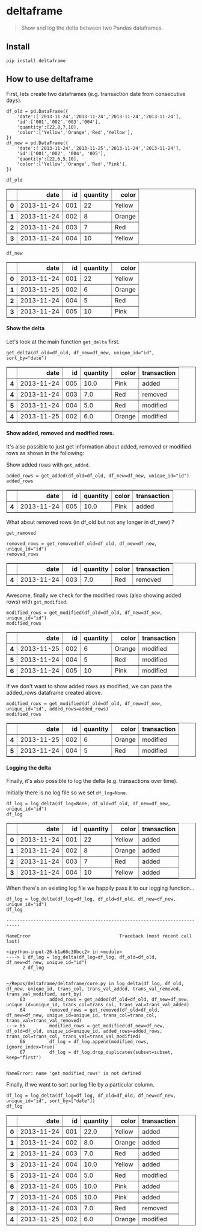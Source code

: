 # deltaframe
> Show and log the delta between two Pandas dataframes.


## Install

`pip install deltaframe`

## How to use deltaframe

First, lets create two dataframes (e.g. transaction date from consecutive days). 

```
df_old = pd.DataFrame({
    'date':['2013-11-24','2013-11-24','2013-11-24','2013-11-24'],
    'id':['001','002','003','004'],
    'quantity':[22,8,7,10],
    'color':['Yellow','Orange','Red','Yellow'],
})
df_new = pd.DataFrame({
    'date':['2013-11-24','2013-11-25','2013-11-24','2013-11-24'],
    'id':['001','002', '004', '005'],
    'quantity':[22,6,5,10],
    'color':['Yellow','Orange','Red','Pink'],
})
```

```
df_old
```




<div>
<style scoped>
    .dataframe tbody tr th:only-of-type {
        vertical-align: middle;
    }

    .dataframe tbody tr th {
        vertical-align: top;
    }

    .dataframe thead th {
        text-align: right;
    }
</style>
<table border="1" class="dataframe">
  <thead>
    <tr style="text-align: right;">
      <th></th>
      <th>date</th>
      <th>id</th>
      <th>quantity</th>
      <th>color</th>
    </tr>
  </thead>
  <tbody>
    <tr>
      <th>0</th>
      <td>2013-11-24</td>
      <td>001</td>
      <td>22</td>
      <td>Yellow</td>
    </tr>
    <tr>
      <th>1</th>
      <td>2013-11-24</td>
      <td>002</td>
      <td>8</td>
      <td>Orange</td>
    </tr>
    <tr>
      <th>2</th>
      <td>2013-11-24</td>
      <td>003</td>
      <td>7</td>
      <td>Red</td>
    </tr>
    <tr>
      <th>3</th>
      <td>2013-11-24</td>
      <td>004</td>
      <td>10</td>
      <td>Yellow</td>
    </tr>
  </tbody>
</table>
</div>



```
df_new
```




<div>
<style scoped>
    .dataframe tbody tr th:only-of-type {
        vertical-align: middle;
    }

    .dataframe tbody tr th {
        vertical-align: top;
    }

    .dataframe thead th {
        text-align: right;
    }
</style>
<table border="1" class="dataframe">
  <thead>
    <tr style="text-align: right;">
      <th></th>
      <th>date</th>
      <th>id</th>
      <th>quantity</th>
      <th>color</th>
    </tr>
  </thead>
  <tbody>
    <tr>
      <th>0</th>
      <td>2013-11-24</td>
      <td>001</td>
      <td>22</td>
      <td>Yellow</td>
    </tr>
    <tr>
      <th>1</th>
      <td>2013-11-25</td>
      <td>002</td>
      <td>6</td>
      <td>Orange</td>
    </tr>
    <tr>
      <th>2</th>
      <td>2013-11-24</td>
      <td>004</td>
      <td>5</td>
      <td>Red</td>
    </tr>
    <tr>
      <th>3</th>
      <td>2013-11-24</td>
      <td>005</td>
      <td>10</td>
      <td>Pink</td>
    </tr>
  </tbody>
</table>
</div>



#### Show the delta

Let's look at the main function `get_delta` first.

```
get_delta(df_old=df_old, df_new=df_new, unique_id="id", sort_by="date")
```




<div>
<style scoped>
    .dataframe tbody tr th:only-of-type {
        vertical-align: middle;
    }

    .dataframe tbody tr th {
        vertical-align: top;
    }

    .dataframe thead th {
        text-align: right;
    }
</style>
<table border="1" class="dataframe">
  <thead>
    <tr style="text-align: right;">
      <th></th>
      <th>date</th>
      <th>id</th>
      <th>quantity</th>
      <th>color</th>
      <th>transaction</th>
    </tr>
  </thead>
  <tbody>
    <tr>
      <th>4</th>
      <td>2013-11-24</td>
      <td>005</td>
      <td>10.0</td>
      <td>Pink</td>
      <td>added</td>
    </tr>
    <tr>
      <th>4</th>
      <td>2013-11-24</td>
      <td>003</td>
      <td>7.0</td>
      <td>Red</td>
      <td>removed</td>
    </tr>
    <tr>
      <th>5</th>
      <td>2013-11-24</td>
      <td>004</td>
      <td>5.0</td>
      <td>Red</td>
      <td>modified</td>
    </tr>
    <tr>
      <th>4</th>
      <td>2013-11-25</td>
      <td>002</td>
      <td>6.0</td>
      <td>Orange</td>
      <td>modified</td>
    </tr>
  </tbody>
</table>
</div>



#### Show added, removed and modified rows.

It's also possible to just get information about added, removed or modified rows as shown in the following:

Show added rows with `get_added`.

```
added_rows = get_added(df_old=df_old, df_new=df_new, unique_id="id")
added_rows
```




<div>
<style scoped>
    .dataframe tbody tr th:only-of-type {
        vertical-align: middle;
    }

    .dataframe tbody tr th {
        vertical-align: top;
    }

    .dataframe thead th {
        text-align: right;
    }
</style>
<table border="1" class="dataframe">
  <thead>
    <tr style="text-align: right;">
      <th></th>
      <th>date</th>
      <th>id</th>
      <th>quantity</th>
      <th>color</th>
      <th>transaction</th>
    </tr>
  </thead>
  <tbody>
    <tr>
      <th>4</th>
      <td>2013-11-24</td>
      <td>005</td>
      <td>10.0</td>
      <td>Pink</td>
      <td>added</td>
    </tr>
  </tbody>
</table>
</div>



What about removed rows (in df_old but not any longer in df_new) ?

`get_removed`

```
removed_rows = get_removed(df_old=df_old, df_new=df_new, unique_id="id")
removed_rows
```




<div>
<style scoped>
    .dataframe tbody tr th:only-of-type {
        vertical-align: middle;
    }

    .dataframe tbody tr th {
        vertical-align: top;
    }

    .dataframe thead th {
        text-align: right;
    }
</style>
<table border="1" class="dataframe">
  <thead>
    <tr style="text-align: right;">
      <th></th>
      <th>date</th>
      <th>id</th>
      <th>quantity</th>
      <th>color</th>
      <th>transaction</th>
    </tr>
  </thead>
  <tbody>
    <tr>
      <th>4</th>
      <td>2013-11-24</td>
      <td>003</td>
      <td>7.0</td>
      <td>Red</td>
      <td>removed</td>
    </tr>
  </tbody>
</table>
</div>



Awesome, finally we check for the modified rows (also showing added rows) with `get_modified`.

```
modified_rows = get_modified(df_old=df_old, df_new=df_new, unique_id="id")
modified_rows
```




<div>
<style scoped>
    .dataframe tbody tr th:only-of-type {
        vertical-align: middle;
    }

    .dataframe tbody tr th {
        vertical-align: top;
    }

    .dataframe thead th {
        text-align: right;
    }
</style>
<table border="1" class="dataframe">
  <thead>
    <tr style="text-align: right;">
      <th></th>
      <th>date</th>
      <th>id</th>
      <th>quantity</th>
      <th>color</th>
      <th>transaction</th>
    </tr>
  </thead>
  <tbody>
    <tr>
      <th>4</th>
      <td>2013-11-25</td>
      <td>002</td>
      <td>6</td>
      <td>Orange</td>
      <td>modified</td>
    </tr>
    <tr>
      <th>5</th>
      <td>2013-11-24</td>
      <td>004</td>
      <td>5</td>
      <td>Red</td>
      <td>modified</td>
    </tr>
    <tr>
      <th>6</th>
      <td>2013-11-24</td>
      <td>005</td>
      <td>10</td>
      <td>Pink</td>
      <td>modified</td>
    </tr>
  </tbody>
</table>
</div>



If we don't want to show added rows as modified, we can pass the added_rows dataframe created above.

```
modified_rows = get_modified(df_old=df_old, df_new=df_new, unique_id="id", added_rows=added_rows)
modified_rows
```




<div>
<style scoped>
    .dataframe tbody tr th:only-of-type {
        vertical-align: middle;
    }

    .dataframe tbody tr th {
        vertical-align: top;
    }

    .dataframe thead th {
        text-align: right;
    }
</style>
<table border="1" class="dataframe">
  <thead>
    <tr style="text-align: right;">
      <th></th>
      <th>date</th>
      <th>id</th>
      <th>quantity</th>
      <th>color</th>
      <th>transaction</th>
    </tr>
  </thead>
  <tbody>
    <tr>
      <th>4</th>
      <td>2013-11-25</td>
      <td>002</td>
      <td>6</td>
      <td>Orange</td>
      <td>modified</td>
    </tr>
    <tr>
      <th>5</th>
      <td>2013-11-24</td>
      <td>004</td>
      <td>5</td>
      <td>Red</td>
      <td>modified</td>
    </tr>
  </tbody>
</table>
</div>



#### Logging the delta
Finally, it's also possible to log the delta (e.g. transactions over time). 

Initially there is no log file so we set `df_log=None`.

```
df_log = log_delta(df_log=None, df_old=df_old, df_new=df_new, unique_id="id")
df_log
```




<div>
<style scoped>
    .dataframe tbody tr th:only-of-type {
        vertical-align: middle;
    }

    .dataframe tbody tr th {
        vertical-align: top;
    }

    .dataframe thead th {
        text-align: right;
    }
</style>
<table border="1" class="dataframe">
  <thead>
    <tr style="text-align: right;">
      <th></th>
      <th>date</th>
      <th>id</th>
      <th>quantity</th>
      <th>color</th>
      <th>transaction</th>
    </tr>
  </thead>
  <tbody>
    <tr>
      <th>0</th>
      <td>2013-11-24</td>
      <td>001</td>
      <td>22</td>
      <td>Yellow</td>
      <td>added</td>
    </tr>
    <tr>
      <th>1</th>
      <td>2013-11-24</td>
      <td>002</td>
      <td>8</td>
      <td>Orange</td>
      <td>added</td>
    </tr>
    <tr>
      <th>2</th>
      <td>2013-11-24</td>
      <td>003</td>
      <td>7</td>
      <td>Red</td>
      <td>added</td>
    </tr>
    <tr>
      <th>3</th>
      <td>2013-11-24</td>
      <td>004</td>
      <td>10</td>
      <td>Yellow</td>
      <td>added</td>
    </tr>
  </tbody>
</table>
</div>



When there's an existing log file we happily pass it to our logging function...

```
df_log = log_delta(df_log=df_log, df_old=df_old, df_new=df_new, unique_id="id")
df_log
```


    ---------------------------------------------------------------------------

    NameError                                 Traceback (most recent call last)

    <ipython-input-26-b1a66c30bcc2> in <module>
    ----> 1 df_log = log_delta(df_log=df_log, df_old=df_old, df_new=df_new, unique_id="id")
          2 df_log


    ~/Repos/deltaframe/deltaframe/core.py in log_delta(df_log, df_old, df_new, unique_id, trans_col, trans_val_added, trans_val_removed, trans_val_modified, sort_by)
         63         added_rows = get_added(df_old=df_old, df_new=df_new, unique_id=unique_id, trans_col=trans_col, trans_vaL=trans_val_added)
         64         removed_rows = get_removed(df_old=df_old, df_new=df_new, unique_id=unique_id, trans_col=trans_col, trans_val=trans_val_removed)
    ---> 65         modified_rows = get_modified(df_new=df_new, df_old=df_old, unique_id=unique_id, added_rows=added_rows, trans_col=trans_col, trans_val=trans_val_modified)
         66         df_log = df_log.append(modified_rows, ignore_index=True)
         67         df_log = df_log.drop_duplicates(subset=subset, keep="first")


    NameError: name 'get_modified_rows' is not defined


Finally, if we want to sort our log file by a particular column.

```
df_log = log_delta(df_log=df_log, df_old=df_old, df_new=df_new, unique_id="id", sort_by=["date"])
df_log
```




<div>
<style scoped>
    .dataframe tbody tr th:only-of-type {
        vertical-align: middle;
    }

    .dataframe tbody tr th {
        vertical-align: top;
    }

    .dataframe thead th {
        text-align: right;
    }
</style>
<table border="1" class="dataframe">
  <thead>
    <tr style="text-align: right;">
      <th></th>
      <th>date</th>
      <th>id</th>
      <th>quantity</th>
      <th>color</th>
      <th>transaction</th>
    </tr>
  </thead>
  <tbody>
    <tr>
      <th>0</th>
      <td>2013-11-24</td>
      <td>001</td>
      <td>22.0</td>
      <td>Yellow</td>
      <td>added</td>
    </tr>
    <tr>
      <th>1</th>
      <td>2013-11-24</td>
      <td>002</td>
      <td>8.0</td>
      <td>Orange</td>
      <td>added</td>
    </tr>
    <tr>
      <th>2</th>
      <td>2013-11-24</td>
      <td>003</td>
      <td>7.0</td>
      <td>Red</td>
      <td>added</td>
    </tr>
    <tr>
      <th>3</th>
      <td>2013-11-24</td>
      <td>004</td>
      <td>10.0</td>
      <td>Yellow</td>
      <td>added</td>
    </tr>
    <tr>
      <th>5</th>
      <td>2013-11-24</td>
      <td>004</td>
      <td>5.0</td>
      <td>Red</td>
      <td>modified</td>
    </tr>
    <tr>
      <th>6</th>
      <td>2013-11-24</td>
      <td>005</td>
      <td>10.0</td>
      <td>Pink</td>
      <td>added</td>
    </tr>
    <tr>
      <th>7</th>
      <td>2013-11-24</td>
      <td>005</td>
      <td>10.0</td>
      <td>Pink</td>
      <td>added</td>
    </tr>
    <tr>
      <th>8</th>
      <td>2013-11-24</td>
      <td>003</td>
      <td>7.0</td>
      <td>Red</td>
      <td>removed</td>
    </tr>
    <tr>
      <th>4</th>
      <td>2013-11-25</td>
      <td>002</td>
      <td>6.0</td>
      <td>Orange</td>
      <td>modified</td>
    </tr>
  </tbody>
</table>
</div>



